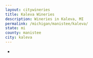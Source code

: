 ```yaml
---
layout: citywineries
title: Kaleva Wineries
description: Wineries in Kaleva, MI
permalink: /michigan/manistee/kaleva/
state: mi
county: manistee
city: kaleva
---
```

-
